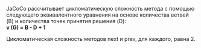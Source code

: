 JaCoCo рассчитывает цикломатическую сложность метода с помощью следующего эквивалентного уравнения на основе количества ветвей (B) и количества точек принятия решения (D):  
**v (G) = B - D + 1**

Цикломатическая сложность методов next и prev, для каждого, равна 2.